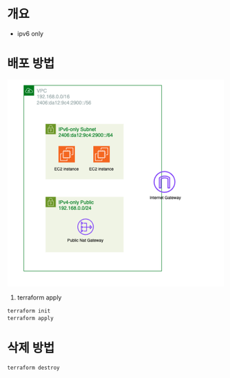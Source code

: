 # 개요
* ipv6 only

# 배포 방법

![img](./imgs/arch.png)

1. terraform apply

```sh
terraform init
terraform apply
```

# 삭제 방법

```sh
terraform destroy
```
